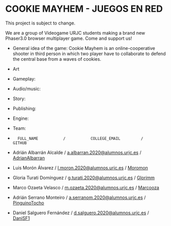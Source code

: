 # COOKIE MAYHEM - JUEGOS EN RED

This project is subject to change.

We are a group of Videogame URJC students making a brand new Phaser3.0 browser multiplayer game. Come and support us!

- General idea of the game:
Cookie Mayhem is an online-cooperative shooter in third person in which two player have to collaborate to defend the central base from a waves of cookies. 

- Art

- Gameplay:

- Audio/music:

- Story:

- Publishing:

- Engine:

 - Team:
  -       FULL_NAME           /           COLLEGE_EMAIL         /     GITHUB   
  - Adrián Albarrán Alcalde   / a.albarran.2020@alumnos.urjc.es / [AdrianAlbarran](https://github.com/AdrianAlbarran)
  - Luis Morón Álvarez        / l.moron.2020@alumnos.urjc.es    / [Moromon](https://github.com/Moromon)
  - Gloria Turati Domínguez   / g.turati.2020@alumnos.urjc.es   / [Glorimm](https://github.com/glorimm)
  - Marco Ozaeta Velasco      / m.ozaeta.2020@alumnos.urjc.es   / [Marcooza](https://github.com/Marcooza)
  - Adrián Serrano Monteiro   / a.serranom.2020@alumnos.urjc.es / [PinguinoTocho](https://github.com/PinguinoTocho)
  - Daniel Salguero Fernández / d.salguero.2020@alumnos.urjc.es / [DaniSF1](https://github.com/DaniSF1)


